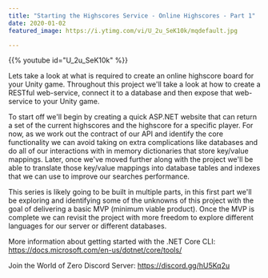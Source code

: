 ```yaml
---
title: "Starting the Highscores Service - Online Highscores - Part 1"
date: 2020-01-02
featured_image: https://i.ytimg.com/vi/U_2u_SeK10k/mqdefault.jpg

---
```


{{% youtube id="U_2u_SeK10k" %}}

Lets take a look at what is required to create an online highscore board for your Unity game. Throughout this project we'll take a look at how to create a RESTful web-service, connect it to a database and then expose that web-service to your Unity game.

To start off we'll begin by creating a quick ASP.NET website that can return a set of the current highscores and the highscore for a specific player. For now, as we work out the contract of our API and identify the core functionality we can avoid taking on extra complications like databases and do all of our interactions with in memory dictionaries that store key/value mappings. Later, once we've moved further along with the project we'll be able to translate those key/value mappings into database tables and indexes that we can use to improve our searches performance.

This series is likely going to be built in multiple parts, in this first part we'll be exploring and identifying some of the unknowns of this project with the goal of delivering a basic MVP (minimum viable product). Once the MVP is complete we can revisit the project with more freedom to explore different languages for our server or different databases.

More information about getting started with the .NET Core CLI: https://docs.microsoft.com/en-us/dotnet/core/tools/

Join the World of Zero Discord Server: https://discord.gg/hU5Kq2u